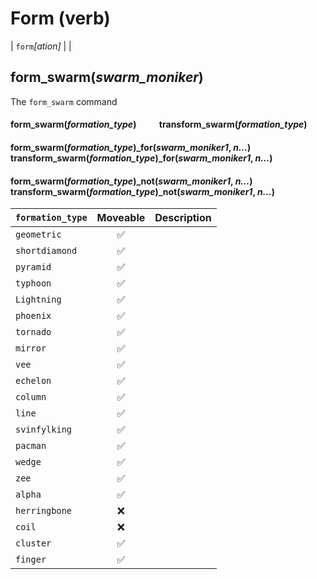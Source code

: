 # Form (verb)

| `form`*[ation]* | |
## form_swarm(*swarm_moniker*)
The ```form_swarm``` command 
#### form_swarm(*formation_type*) &nbsp; &nbsp; &nbsp; &nbsp; &nbsp; transform_swarm(*formation_type*)
#### form_swarm(*formation_type*)_for(*swarm_moniker1*, *n…*)&nbsp; &nbsp; &nbsp; &nbsp; &nbsp; transform_swarm(*formation_type*)_for(*swarm_moniker1*, *n…*)
#### form_swarm(*formation_type*)_not(*swarm_moniker1*, *n…*)&nbsp; &nbsp; &nbsp; &nbsp; &nbsp; transform_swarm(*formation_type*)_not(*swarm_moniker1*, *n…*)
|```formation_type```| Moveable | Description  |
|--|:--:|--|
| ```geometric``` | ✅ |  |
| ```shortdiamond``` | ✅ |  |
| ```pyramid``` | ✅ |   |
| ```typhoon``` | ✅ |   |
| ```Lightning``` | ✅ |   |
| ```phoenix``` | ✅ |   |
| ```tornado``` | ✅ |   |
| ```mirror``` | ✅ |   |
| ```vee``` | ✅ |   |
| ```echelon``` | ✅ |   |
| ```column``` | ✅ |   |
| ```line``` | ✅ |   |
| ```svinfylking``` |  ✅ |  |
| ```pacman``` | ✅ |   |
| ```wedge``` | ✅ |   |
| ```zee``` | ✅ |   |
| ```alpha``` | ✅ |   |
| ```herringbone``` | ❌ |   |
| ```coil``` | ❌ | |
| ```cluster``` | ✅ |  |
| ```finger``` | ✅ |  |
